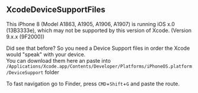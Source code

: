 ## XcodeDeviceSupportFiles

This iPhone 8 (Model A1863, A1905, A1906, A1907) is running iOS x.0 (13B3333e), which may not be supported by this version of Xcode. (Version 9.x.x (9F2000))

Did see that before? So you need a Device Support files in order the Xcode would "speak" with your device.  
You can download them here an paste into  
`/Applications/Xcode.app/Contents/Developer/Platforms/iPhoneOS.platform/DeviceSupport` folder 

To fast navigation go to Finder, press `CMD`+`Shift`+`G` and paste the route.
